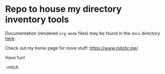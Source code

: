 

# Repo to house my directory inventory tools

Documentation (rendered `org-mode` files) may be found in the `docs` directory [here](https://richmit.github.io/dir-inventory/index.html). 

Check out my home page for more stuff: https://www.mitchr.me/

Have fun!

-mitch
